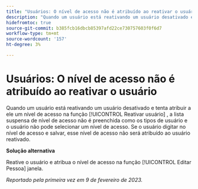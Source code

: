 ```yaml
---
title: "Usuários: O nível de acesso não é atribuído ao reativar o usuário"
description: "Quando um usuário está reativando um usuário desativado e tenta atribuir a ele um nível de acesso na janela Reativar usuário, a lista suspensa de nível de acesso não é preenchida como o usuário digita e ele não pode selecionar um nível de acesso. Se o usuário digitar no nível de acesso e salvar, esse nível de acesso não será atribuído ao usuário reativado."
hidefromtoc: true
source-git-commit: b385fcb16dbcb85397afd22ce730757603f0f6d7
workflow-type: tm+mt
source-wordcount: '157'
ht-degree: 3%

---
```



# Usuários: O nível de acesso não é atribuído ao reativar o usuário

Quando um usuário está reativando um usuário desativado e tenta atribuir a ele um nível de acesso na função [!UICONTROL Reativar usuário] , a lista suspensa de nível de acesso não é preenchida como os tipos de usuário e o usuário não pode selecionar um nível de acesso. Se o usuário digitar no nível de acesso e salvar, esse nível de acesso não será atribuído ao usuário reativado.

**Solução alternativa**

Reative o usuário e atribua o nível de acesso na função [!UICONTROL Editar Pessoa] janela.

_Reportado pela primeira vez em 9 de fevereiro de 2023._

